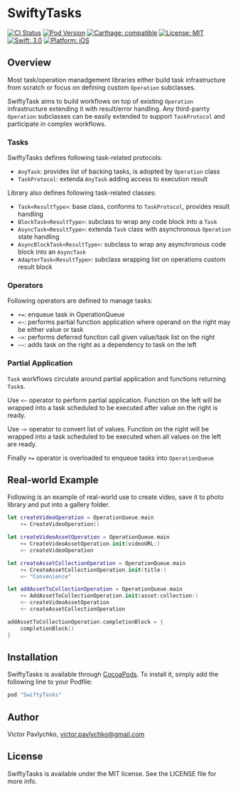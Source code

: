 # SwiftyTasks

[![CI Status](http://img.shields.io/travis/victor-pavlychko/SwiftyTasks.svg?style=flat)](https://travis-ci.org/victor-pavlychko/SwiftyTasks)
[![Pod Version](https://img.shields.io/cocoapods/v/SwiftyTasks.svg?style=flat)](http://cocoapods.org/pods/SwiftyTasks)
[![Carthage: compatible](https://img.shields.io/badge/Carthage-compatible-4BC51D.svg?style=flat)](https://github.com/Carthage/Carthage)
[![License: MIT](https://img.shields.io/badge/license-MIT-3b3b3b.svg?style=flat)](https://github.com/victor-pavlychko/SwiftyTasks/blob/master/LICENSE)
[![Swift: 3.0](https://img.shields.io/badge/swift-3.0-orange.svg?style=flat)](https://github.com/victor-pavlychko/SwiftyTasks)
[![Platform: iOS](https://img.shields.io/badge/platform-ios-lightgrey.svg?style=flat)](https://github.com/victor-pavlychko/SwiftyTasks)

## Overview

Most task/operation manadgement libraries either build task infrastructure from scratch or
focus on defining custom `Operation` subclasses.

SwiftyTask aims to build workflows on top of existing `Operation` infrastructure extending
it with result/error handling. Any third-parrty `Operation` subclasses can be easily extended
to support `TaskProtocol` and participate in complex workflows.

### Tasks

SwiftyTasks defines following task-related protocols:
* `AnyTask`: provides list of backing tasks, is adopted by `Operation` class
* `TaskProtocol`: extenda `AnyTask` adding access to execution result

Library also defines following task-related classes:
* `Task<ResultType>`: base class, conforms to `TaskProtocol`, provides result handling
* `BlockTask<ResultType>`: subclass to wrap any code block into a `Task`
* `AsyncTask<ResultType>`: extenda `Task` class with asynchronous `Operation` state handling
* `AsyncBlockTask<ResultType>`: subclass to wrap any asynchronous code block into an `AsyncTask`
* `AdapterTask<ResultType>`: subclass wrapping list on operations custom result block

### Operators

Following operators are defined to manage tasks:
* `+=`: enqueue task in OperationQueue
* `<~`: performs partial function application where operand on the right may be either value or task
* `~>`: performs deferred function call given value/task list on the right
* `~~`: adds task on the right as a dependency to task on the left

### Partial Application

`Task` workflows circulate around partial application and functions returning `Task`s.

Use `<~` operator to perform partial application. Function on the left will be wrapped into a task
scheduled to be executed after value on the right is ready.

Use `~>` operator to convert list of values. Function on the right will be wrapped into a task
scheduled to be executed when all values on the left are ready.

Finally `+=` operator is overloaded to enqueue tasks into `OperationQueue`

## Real-world Example

Following is an example of real-world use to create video,
save it to photo library and put into a gallery folder.

```swift
let createVideoOperation = OperationQueue.main
    += CreateVideoOperation()

let createVideoAssetOperation = OperationQueue.main
    += CreateVideoAssetOperation.init(videoURL:)
    <~ createVideoOperation

let createAssetCollectionOperation = OperationQueue.main
    += CreateAssetCollectionOperation.init(title:)
    <~ "Convenience"

let addAssetToCollectionOperation = OperationQueue.main
    += AddAssetToCollectionOperation.init(asset:collection:)
    <~ createVideoAssetOperation
    <~ createAssetCollectionOperation

addAssetToCollectionOperation.completionBlock = {
    completionBlock()
}
```

## Installation

SwiftyTasks is available through [CocoaPods](http://cocoapods.org). To install
it, simply add the following line to your Podfile:

```ruby
pod "SwiftyTasks"
```

## Author

Victor Pavlychko, victor.pavlychko@gmail.com

## License

SwiftyTasks is available under the MIT license. See the LICENSE file for more info.
